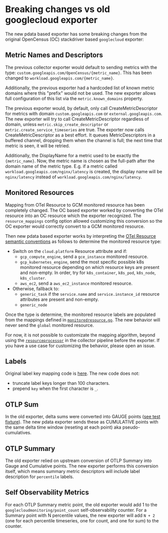 # Breaking changes vs old googlecloud exporter

The new pdata based exporter has some breaking changes from the original OpenCensus (OC)
stackdriver based `googlecloud` exporter:

## Metric Names and Descriptors

The previous collector exporter would default to sending metrics with the type:
`custom.googleapis.com/OpenCensus/{metric_name}`.  This has been changed to
`workload.googleapis.com/{metric_name}`.

Additionally, the previous exporter had a hardcoded list of known metric domains
where this "prefix" would not be used. The new exporter allows full configuration
of this list via the `metric.known_domains` property.

The previous exporter would, by default, only call CreateMetricDescriptor for metrics with
domain `custom.googleapis.com` or `external.googleapis.com`. The new exporter will try to call
CreateMetricDescriptor regardless of domain, unless `metric.skip_create_descriptor` or
`metric.create_service_timeseries` are true. The exporter now calls CreateMetricDescriptor as a
best effort. It queues MetricDescriptors in a buffered channel, dropping them when the channel
is full; the next time that metric is seen, it will be retried.

Additionally, the DisplayName for a metric used to be exactly the
`{metric_name}`. Now, the metric name is chosen as the full-path after the
domain name of the metric type.  E.g. if a metric called
`workload.googleapis.com/nginx/latency` is created, the display name will
be `nginx/latency` instead of `workload.googleapis.com/nginx/latency`.

## Monitored Resources

Mapping from OTel Resource to GCM monitored resource has been completely changed. The OC based
exporter worked by converting the OTel resource into an OC resource which the exporter
recognized. The `resource_mappings` config option allowed customizing this conversion so the OC
exporter would correctly convert to a GCM monitored resource.

Then new pdata based exporter works by interpreting the [OTel Resource semantic
conventions](https://github.com/open-telemetry/opentelemetry-specification/blob/main/specification/resource/semantic_conventions/README.md)
as follows to determine the monitored resource type:

- Switch on the `cloud.platform` Resource attribute and if:
  - `gcp_compute_engine`, send a `gce_instance` monitored resource.
  - `gcp_kubernetes_engine`, send the most specific possible k8s monitored resource depending
  on which resource keys are present and non-empty. In order, try for `k8s_container`,
  `k8s_pod`, `k8s_node`, `k8s_cluster`.
  - `aws_ec2`, send a `aws_ec2_instance` monitored resource.
- Otherwise, fallback to:
  - `generic_task` if the `service.name` and `service.instance_id` resource attributes are
  present and non-empty.
  - `generic_node`

Once the type is determine, the monitored resource labels are populated from the mappings
defined in [`monitoredresource.go`](monitoredresource.go#L51). The new behavior will never send the
`global` monitored resource.

For now, it is not possible to customizate the mapping algorithm, beyond using the
[`resourceprocessor`](https://github.com/open-telemetry/opentelemetry-collector-contrib/tree/main/processor/resourceprocessor)
in the collector pipeline before the exporter. If you have a use case for customizing the
behavior, please open an issue.

## Labels

Original label key mapping code is
[here](https://github.com/census-ecosystem/opencensus-go-exporter-stackdriver/blob/42e7e58efdb937e8477f827d3fba022212335dbc/sanitize.go#L26).
The new code does not:

- truncate label keys longer than 100 characters.
- prepend `key` when the first character is `_`.

## OTLP Sum

In the old exporter, delta sums were converted into GAUGE points ([see test
fixture](https://github.com/GoogleCloudPlatform/opentelemetry-operations-go/blob/9bc1f49ebe000b0b3b1aa5b7f201e7996effdcd8/exporter/collector/testdata/fixtures/delta_counter_metrics_expect.json#L15)).
The new pdata exporter sends these as CUMULATIVE points with the same delta time window
(reseting at each point) aka pseudo-cumulatives.

## OTLP Summary

The old exporter relied on upstream conversion of OTLP Summary into Gauge and
Cumulative points.  The new exporter performs this conversion itself, which
means summary metric descriptors will include label description for `percentile`
labels.

## Self Observability Metrics

For each OTLP Summary metric point, the old exporter would add 1 to the
`googlecloudmonitoring/point_count` self-observability counter. For a Summary point with N
percentile values, the new exporter will add `N + 2` (one for each percentile timeseries, one
for count, and one for sum) to the counter.

